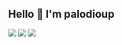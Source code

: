 ## Hello 👋 I'm palodioup
![](http://github-profile-summary-cards.vercel.app/api/cards/repos-per-language?username=palodioup&theme=dark)
![](http://github-profile-summary-cards.vercel.app/api/cards/most-commit-language?username=palodioup&theme=dark)
![](http://github-profile-summary-cards.vercel.app/api/cards/profile-details?username=palodioup&theme=dark)
